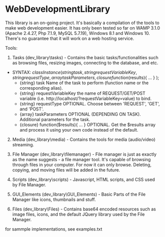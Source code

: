 # WebDevelopmentLibrary
This library is an on-going project. It's basically a compilation of the tools to make web development easier. It has only been tested so far on WAMP 3.1.0 (Apache 2.4.27, Php 7.1.9, MySQL 5.7.19), Windows 8.1 and Windows 10. There's no guarantee that it will work on a web hosting service.

Tools:
1. Tasks (dev_library\tasks) - Contains the basic tasks/functionalities such as browsing files, resizing images, connecting to the database, and etc.
  * SYNTAX:
  $classInstance (
      {string} task,
      {string} requestVariableKey,
      {string} requestType,
      {array} taskParameters,
      {closure} function($results){ ... }
  );
    - {string} task
      Name of the task to perform (function name or the corresponding alias).
    - {string} requestVariableKey
      the name of REQUEST/GET/POST variable (i.e. http://localhost/?requestVariableKey=value) to bind.
    - {string} requestType
      OPTIONAL. Choose between 'REQUEST', 'GET', and 'POST'.
    - {array} taskParameters
      OPTIONAL (DEPENDING ON TASK). Additional parameters for the task.
    - {closure} function($results){ ... }
      OPTIONAL. Get the $results array and process it using your own code instead of the default.

2. Media (dev_library\media) - Contains the tools for media (audio/video) streaming.

3. File Manager (dev_library\filemanager) - File manager is just as exactly as the name suggests - a file manager tool. It's capable of browsing through files in your computer. For now it can only browse. Deleting, copying, and moving files will be added in the future.

4. Scripts (dev_library\scripts) - Javascript, HTML scripts, and CSS used by File Manager.

5. GUI_Elements (dev_library\GUI_Elements) - Basic Parts of the File Manager like icons, thumbnails and stuff.

6. Files (dev_library\Files) - Contains base64 encoded resources such as image files, icons, and the default JQuery library used by the File Manager.

for sammple implementations, see examples.txt
